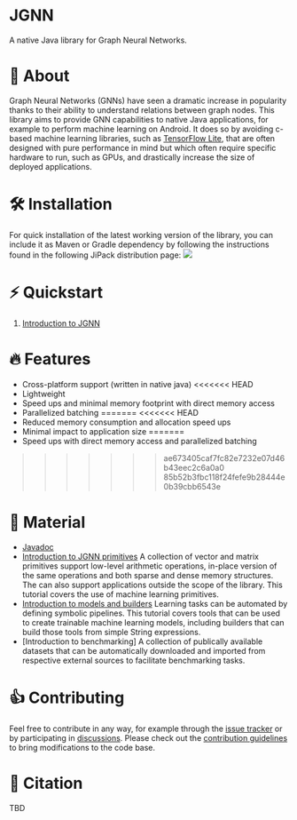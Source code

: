 # JGNN
A native Java library for Graph Neural Networks.

# :brain: About
Graph Neural Networks (GNNs) have seen a dramatic increase in popularity
thanks to their ability to understand relations between graph nodes.
This library aims to provide GNN capabilities to native Java applications, 
for example to perform machine learning on Android. It does so by avoiding
c-based machine learning libraries, such as [TensorFlow Lite](https://www.tensorflow.org/lite),
that are often designed with pure performance in mind but which often require
specific hardware to run, such as GPUs, and drastically increase the size of
deployed applications.


# :hammer_and_wrench: Installation
For quick installation of the latest working version of the library, you can include it as Maven or Gradle dependency by following the instructions found in the following JiPack distribution page:
[![](https://jitpack.io/v/maniospas/jgnn.svg)](https://jitpack.io/#maniospas/jgnn)

# :zap: Quickstart
1. [Introduction to JGNN](tutorials/Introduction.md)

# :fire: Features
* Cross-platform support (written in native java)
<<<<<<< HEAD
* Lightweight
* Speed ups and minimal memory footprint with direct memory access
* Parallelized batching
=======
<<<<<<< HEAD
* Reduced memory consumption and allocation speed ups
* Minimal impact to application size
=======
* Speed ups with direct memory access and parallelized batching
>>>>>>> ae673405caf7fc82e7232e07d46b43eec2c6a0a0
>>>>>>> 85b52b3fbc118f24fefe9b28444e0b39cbb6543e

# :link: Material
* [Javadoc](https://maniospas.github.io/JGNN/)
* [Introduction to JGNN primitives](tutorials/Primitives.md) A collection of vector and matrix primitives support low-level arithmetic operations, in-place version of the same operations and both sparse and dense memory structures. The can also support applications outside the scope of the library. This tutorial covers the use of machine learning primitives.
* [Introduction to models and builders](tutorials/Models.md) Learning tasks can be automated by defining symbolic pipelines. This tutorial covers tools that can be used to create trainable machine learning models, including builders that can build those tools from  simple String expressions.
* [Introduction to benchmarking] A collection of publically available datasets that can be automatically downloaded and imported from respective external sources to facilitate benchmarking tasks. 

# :thumbsup: Contributing
Feel free to contribute in any way, for example through the [issue tracker]() or by participating in [discussions]().
Please check out the [contribution guidelines](CONTRIBUTING.md) to bring modifications to the code base.
 
# :notebook: Citation
TBD